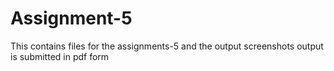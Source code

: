 # Assignment-5
This contains files for the assignments-5 and the output screenshots 
output is submitted in pdf form
